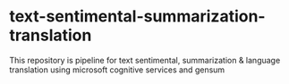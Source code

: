 # text-sentimental-summarization-translation
This repository is pipeline for text sentimental, summarization &amp; language translation using microsoft cognitive services and gensum
